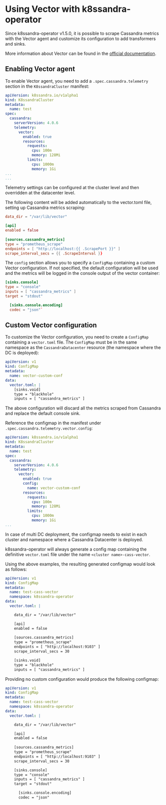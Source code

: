# Using Vector with k8ssandra-operator

Since k8ssandra-operator v1.5.0, it is possible to scrape Cassandra metrics with the Vector agent and customize its configuration to add transformers and sinks.

More information about Vector can be found in the [official documentation](https://vector.dev/docs/).

## Enabling Vector agent

To enable Vector agent, you need to add a `.spec.cassandra.telemetry` section in the `K8ssandraCluster` manifest:

```yaml
apiVersion: k8ssandra.io/v1alpha1
kind: K8ssandraCluster
metadata:
  name: test
spec:
  cassandra:
    serverVersion: 4.0.6
    telemetry:
      vector:
        enabled: true
        resources:
          requests:
            cpu: 100m
            memory: 128Mi
          limits:
            cpu: 1000m
            memory: 1Gi
...
...
```

Telemetry settings can be configured at the cluster level and then overridden at the datacenter level.


The following content will be added automatically to the vector.toml file, setting up Cassandra metrics scraping:

```toml
data_dir = "/var/lib/vector"

[api]
enabled = false
  
[sources.cassandra_metrics]
type = "prometheus_scrape"
endpoints = [ "http://localhost:{{ .ScrapePort }}" ]
scrape_interval_secs = {{ .ScrapeInterval }}
```

The `config` section allows you to specify a `ConfigMap` containing a custom Vector configuration. If not specified, the default configuration will be used and the metrics will be logged in the console output of the vector container:

```toml
[sinks.console]
type = "console"
inputs = [ "cassandra_metrics" ]
target = "stdout"

  [sinks.console.encoding]
  codec = "json"`
```


## Custom Vector configuration

To customize the Vector configuration, you need to create a `ConfigMap` containing a `vector.toml` file. The `ConfigMap` must be in the same namespace as the `CassandraDatacenter` resource (the namespace where the DC is deployed):

```yaml
apiVersion: v1
kind: ConfigMap
metadata:
  name: vector-custom-conf
data:
  vector.toml: |
    [sinks.void]
    type = "blackhole"
    inputs = [ "cassandra_metrics" ]
```

The above configuration will discard all the metrics scraped from Cassandra and replace the default console sink.

Reference the configmap in the manifest under `.spec.cassandra.telemetry.vector.config`:

```yaml
apiVersion: k8ssandra.io/v1alpha1
kind: K8ssandraCluster
metadata:
  name: test
spec:
  cassandra:
    serverVersion: 4.0.6
    telemetry:
      vector:
        enabled: true
        config:
          name: vector-custom-conf
        resources:
          requests:
            cpu: 100m
            memory: 128Mi
          limits:
            cpu: 1000m
            memory: 1Gi
...
```     

In case of multi DC deployment, the configmap needs to exist in each cluster and namespace where a Cassandra Datacenter is deployed.

k8ssandra-operator will always generate a config map containing the definitive `vector.toml` file under the name `<cluster name>-cass-vector`. 

Using the above examples, the resulting generated configmap would look as follows:

```yaml
apiVersion: v1
kind: ConfigMap
metadata:
  name: test-cass-vector
  namespace: k8ssandra-operator
data:
  vector.toml: |

    data_dir = "/var/lib/vector"

    [api]
    enabled = false
      
    [sources.cassandra_metrics]
    type = "prometheus_scrape"
    endpoints = [ "http://localhost:9103" ]
    scrape_interval_secs = 30

    [sinks.void]
    type = "blackhole"
    inputs = [ "cassandra_metrics" ]
```

Providing no custom configuration would produce the following configmap:

```yaml
apiVersion: v1
kind: ConfigMap
metadata:
  name: test-cass-vector
  namespace: k8ssandra-operator
data:
  vector.toml: |

    data_dir = "/var/lib/vector"

    [api]
    enabled = false
      
    [sources.cassandra_metrics]
    type = "prometheus_scrape"
    endpoints = [ "http://localhost:9103" ]
    scrape_interval_secs = 30

    [sinks.console]
    type = "console"
    inputs = [ "cassandra_metrics" ]
    target = "stdout"

      [sinks.console.encoding]
      codec = "json"
```